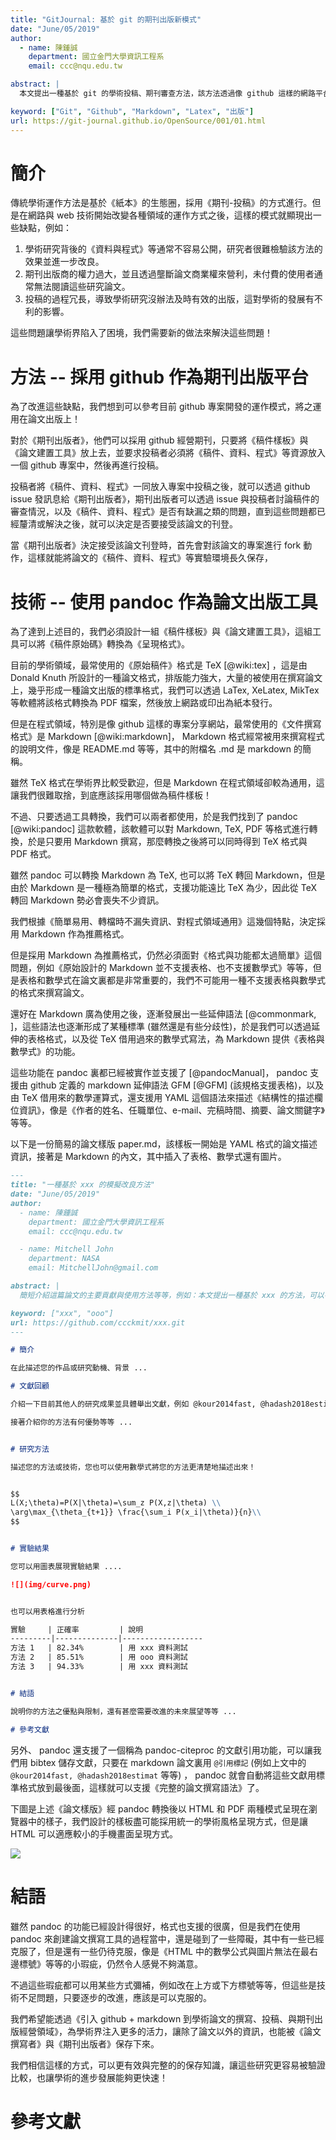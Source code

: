 ```yaml
---
title: "GitJournal: 基於 git 的期刊出版新模式"
date: "June/05/2019"
author:
  - name: 陳鍾誠
    department: 國立金門大學資訊工程系
    email: ccc@nqu.edu.tw

abstract: |
  本文提出一種基於 git 的學術投稿、期刊審查方法，該方法透過像 github 這樣的網路平台，讓投稿者與期刊之間能夠更順暢運作，也讓除了論文以外的學術資源，像是《原始碼、資料、還有測試工具》等資源，能夠更有效地公開並接受檢驗。

keyword: ["Git", "Github", "Markdown", "Latex", "出版"]
url: https://git-journal.github.io/OpenSource/001/01.html
---
```


# 簡介

傳統學術運作方法是基於《紙本》的生態圈，採用《期刊-投稿》的方式進行。但是在網路與 web 技術開始改變各種領域的運作方式之後，這樣的模式就顯現出一些缺點，例如：

1. 學術研究背後的《資料與程式》等通常不容易公開，研究者很難檢驗該方法的效果並進一步改良。
2. 期刊出版商的權力過大，並且透過壟斷論文商業權來營利，未付費的使用者通常無法閱讀這些研究論文。
3. 投稿的過程冗長，導致學術研究沒辦法及時有效的出版，這對學術的發展有不利的影響。

這些問題讓學術界陷入了困境，我們需要新的做法來解決這些問題！

# 方法 -- 採用 github 作為期刊出版平台

為了改進這些缺點，我們想到可以參考目前 github 專案開發的運作模式，將之運用在論文出版上！

對於《期刊出版者》，他們可以採用 github 經營期刊，只要將《稿件樣板》與《論文建置工具》放上去，並要求投稿者必須將《稿件、資料、程式》等資源放入一個 github 專案中，然後再進行投稿。

投稿者將《稿件、資料、程式》一同放入專案中投稿之後，就可以透過 github issue 發訊息給《期刊出版者》，期刊出版者可以透過 issue 與投稿者討論稿件的審查情況，以及《稿件、資料、程式》是否有缺漏之類的問題，直到這些問題都已經釐清或解決之後，就可以決定是否要接受該論文的刊登。

當《期刊出版者》決定接受該論文刊登時，首先會對該論文的專案進行 fork 動作，這樣就能將論文的《稿件、資料、程式》等實驗環境長久保存，

# 技術 -- 使用 pandoc 作為論文出版工具

為了達到上述目的，我們必須設計一組《稿件樣板》與《論文建置工具》，這組工具可以將《稿件原始碼》轉換為《呈現格式》。

目前的學術領域，最常使用的《原始稿件》格式是 TeX [@wiki:tex] ，這是由 Donald Knuth 所設計的一種論文格式，排版能力強大，大量的被使用在撰寫論文上，幾乎形成一種論文出版的標準格式，我們可以透過 LaTex, XeLatex, MikTex 等軟體將該格式轉換為 PDF 檔案，然後放上網路或印出為紙本發行。

但是在程式領域，特別是像 github 這樣的專案分享網站，最常使用的《文件撰寫格式》是 Markdown [@wiki:markdown]， Markdown 格式經常被用來撰寫程式的說明文件，像是 README.md 等等，其中的附檔名 .md 是 markdown 的簡稱。

雖然 TeX 格式在學術界比較受歡迎，但是 Markdown 在程式領域卻較為通用，這讓我們很難取捨，到底應該採用哪個做為稿件樣板！

不過、只要透過工具轉換，我們可以兩者都使用，於是我們找到了 pandoc [@wiki:pandoc] 這款軟體，該軟體可以對 Markdown, TeX, PDF 等格式進行轉換，於是只要用 Markdown 撰寫，那麼轉換之後將可以同時得到 TeX 格式與 PDF 格式。

雖然 pandoc 可以轉換 Markdown 為 TeX, 也可以將 TeX 轉回 Markdown，但是由於 Markdown 是一種極為簡單的格式，支援功能遠比 TeX 為少，因此從 TeX 轉回 Markdown 勢必會喪失不少資訊。

我們根據《簡單易用、轉檔時不漏失資訊、對程式領域通用》這幾個特點，決定採用 Markdown 作為推薦格式。

但是採用 Markdown 為推薦格式，仍然必須面對《格式與功能都太過簡單》這個問題，例如《原始設計的 Markdown 並不支援表格、也不支援數學式》等等，但是表格和數學式在論文裏都是非常重要的，我們不可能用一種不支援表格與數學式的格式來撰寫論文。

還好在 Markdown 廣為使用之後，逐漸發展出一些延伸語法 [@commonmark, ]，這些語法也逐漸形成了某種標準 (雖然還是有些分歧性)，於是我們可以透過延伸的表格格式，以及從 TeX 借用過來的數學式寫法，為 Markdown 提供《表格與數學式》的功能。

這些功能在 pandoc 裏都已經被實作並支援了 [@pandocManual]， pandoc 支援由 github 定義的 markdown 延伸語法 GFM [@GFM] (該規格支援表格)，以及由 TeX 借用來的數學運算式，還支援用 YAML 這個語法來描述《結構性的描述欄位資訊》，像是《作者的姓名、任職單位、e-mail、完稿時間、摘要、論文關鍵字》等等。

以下是一份簡易的論文樣版 paper.md，該樣板一開始是 YAML 格式的論文描述資訊，接著是 Markdown 的內文，其中插入了表格、數學式還有圖片。

```markdown
---
title: "一種基於 xxx 的模擬改良方法"
date: "June/05/2019"
author:
  - name: 陳鍾誠
    department: 國立金門大學資訊工程系 
    email: ccc@nqu.edu.tw

  - name: Mitchell John
    department: NASA
    email: MitchellJohn@gmail.com

abstract: |
  簡短介紹這篇論文的主要貢獻與使用方法等等，例如：本文提出一種基於 xxx 的方法，可以在 ooo 的條件下進行 xxx 的模擬 .....

keyword: ["xxx", "ooo"]
url: https://github.com/ccckmit/xxx.git
---

# 簡介

在此描述您的作品或研究動機、背景 ...

# 文獻回顧

介紹一下目前其他人的研究成果並具體舉出文獻，例如 @kour2014fast, @hadash2018estimate 等等， ....

接著介紹你的方法有何優勢等等 ...


# 研究方法

描述您的方法或技術，您也可以使用數學式將您的方法更清楚地描述出來！


$$
L(X;\theta)=P(X|\theta)=\sum_z P(X,z|\theta) \\
\arg\max_{\theta_{t+1}} \frac{\sum_i P(x_i|\theta)}{n}\\
$$


# 實驗結果

您可以用圖表展現實驗結果 ....

![](img/curve.png)


也可以用表格進行分析

實驗     | 正確率         | 說明
---------|--------------|------------------
方法 1   | 82.34%        | 用 xxx 資料測試
方法 2   | 85.51%        | 用 ooo 資料測試
方法 3   | 94.33%        | 用 xxx 資料測試


# 結語

說明你的方法之優點與限制，還有甚麼需要改進的未來展望等等 ...

# 參考文獻
```

另外、 pandoc 還支援了一個稱為 pandoc-citeproc 的文獻引用功能，可以讓我們用 bibtex 儲存文獻，只要在 markdown 論文裏用 `@引用標記` (例如上文中的 `@kour2014fast, @hadash2018estimat` 等等) ， pandoc 就會自動將這些文獻用標準格式放到最後面，這樣就可以支援《完整的論文撰寫語法》了。


下圖是上述《論文樣版》經 pandoc 轉換後以 HTML 和 PDF 兩種模式呈現在瀏覽器中的樣子，我們設計的樣板盡可能採用統一的學術風格呈現方式，但是讓 HTML 可以適應較小的手機畫面呈現方式。

![](./img/mdExampleRendered.png)


# 結語

雖然 pandoc 的功能已經設計得很好，格式也支援的很廣，但是我們在使用 pandoc 來創建論文撰寫工具的過程當中，還是碰到了一些障礙，其中有一些已經克服了，但是還有一些仍待克服，像是《HTML 中的數學公式與圖片無法在最右邊標號》等等的小瑕疵，仍然令人感覺不夠滿意。

不過這些瑕疵都可以用某些方式彌補，例如改在上方或下方標號等等，但這些是技術不足問題，只要逐步的改進，應該是可以克服的。

我們希望能透過《引入 github + markdown 到學術論文的撰寫、投稿、與期刊出版經營領域》，為學術界注入更多的活力，讓除了論文以外的資訊，也能被《論文撰寫者》與《期刊出版者》保存下來。

我們相信這樣的方式，可以更有效與完整的的保存知識，讓這些研究更容易被驗證比較，也讓學術的進步發展能夠更快速！

# 參考文獻

